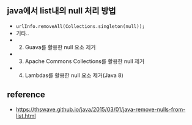 ## java에서 list내의 null 처리 방법
- `urlInfo.removeAll(Collections.singleton(null));`   
- 기타.. 
- 2. Guava를 활용한 null 요소 제거
- 3. Apache Commons Collections를 활용한 null 제거 
- 4. Lambdas를 활용한 null 요소 제거(Java 8) 
  
   



## reference
- https://thswave.github.io/java/2015/03/01/java-remove-nulls-from-list.html
